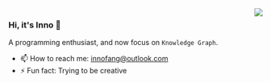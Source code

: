 <a href="#">
<img align="right" src="https://github-readme-stats.vercel.app/api?username=InnoFang&show_icons=true&hide_border=true&icon_color=586069&title_color=a0a9af">
</a>

### Hi, it's Inno 👋

A programming enthusiast, and now focus on `Knowledge Graph`.

- 📫 How to reach me: <innofang@outlook.com>
- ⚡ Fun fact: Trying to be creative

